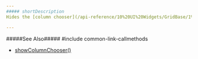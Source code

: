 ```yaml
---
##### shortDescription
Hides the [column chooser](/api-reference/10%20UI%20Widgets/GridBase/1%20Configuration/columnChooser '{basewidgetpath}/Configuration/columnChooser/').

---
```

#####See Also#####
#include common-link-callmethods
- [showColumnChooser()](/api-reference/10%20UI%20Widgets/GridBase/3%20Methods/showColumnChooser().md '{basewidgetpath}/Methods/#showColumnChooser')